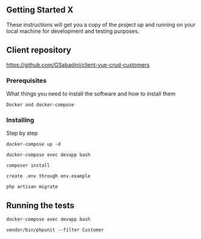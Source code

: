 ## Getting Started X

These instructions will get you a copy of the project up and running on your local machine for development and testing purposes.

## Client repository

https://github.com/GSabadini/client-vue-crud-customers

### Prerequisites

What things you need to install the software and how to install them

```
Docker and docker-compose
```

### Installing

Step by step

```
docker-compose up -d
```

```
docker-compose exec devapp bash
```

```
composer install
```

```
create .env through env.example
```

```
php artisan migrate
```

## Running the tests

```
docker-compose exec devapp bash
```
```
vendor/bin/phpunit --filter Customer
```
